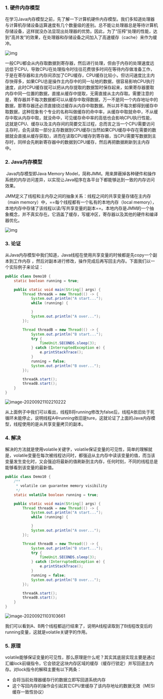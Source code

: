 ### 1. 硬件内存模型

​		在学习Java内存模型之前，先了解一下计算机硬件内存模型。我们多知道处理器与计算机存储设备运算速度有几个数量级的差别。总不能让处理器总是等待计算机存储设备，这样就没办法显现出处理器的优势。因此，为了“压榨”处理的性能，达到“高并发”的效果，在处理器和存储设备之间加入了高速缓存（cache）来作为缓冲。

![img](https://pictures.huazai.vip/uPic/computer.jpg)

​		一般CPU都会从内存取数据到寄存器，然后进行处理，但由于内存的处理速度远远低于CPU，导致CPU在处理指令时往往花费很多时间在等待内存做准备工作，于是在寄存器和主内存间添加了CPU缓存，CPU缓存比较小，但访问速度比主内存快得多，如果CPU总是操作主内存中的同一址地的数据，很容易影响CPU执行速度，此时CPU缓存就可以把从内存提取的数据暂时保存起来，如果寄存器要取内存中同一位置的数据，直接从缓存中提取，无需直接从主内存取。需要注意的是，寄存器并不每次数据都可以从缓存中取得数据，万一不是同一个内存地址中的数据，那寄存器还必须直接绕过缓存从内存中取数据。所以并不每次都得到缓存中取数据，这种现象有个专业的名称叫做缓存的命中率，从缓存中取就命中，不从缓存中取从内存中取，就没命中，可见缓存命中率的高低也会影响CPU执行性能，这就是CPU、缓存以及主内存间的简要交互过程，总而言之当一个CPU需要访问主存时，会先读取一部分主存数据到CPU缓存(当然如果CPU缓存中存在需要的数据就会直接从缓存获取)，进而在读取CPU缓存到寄存器，当CPU需要写数据到主存时，同样会先刷新寄存器中的数据到CPU缓存，然后再把数据刷新到主内存中。



### 2. Java内存模型

​		Java内存模型即Java Memory Model，简称JMM。用来屏蔽掉各种硬件和操作系统的内存访问差异，以实现让Java程序在各平台下都能够达到一致的内存访问效果。

​		JMM定义了线程和主内存之间的抽象关系：线程之间的共享变量存储在主内存（main memory）中，==每个线程都有一个私有的本地内存（local memory），本地内存中存储了该线程以读/写共享变量的副本==。本地内存是JMM的一个抽象概念，并不真实存在。它涵盖了缓存，写缓冲区，寄存器以及其他的硬件和编译器优化。

![img](https://pictures.huazai.vip/uPic/jmm.jpg)



### 3. 论证

​		从Java内存模型中我们知道，Java线程在使用共享变量的时候都是先copy一个副本到工作内存	，然后对副本进行修改，操作完成后再写回主内存。下面我们以一个实际例子来论证：

```java
public class Demo10 {
    static boolean running = true;

    public static void main(String[] args) {
        Thread threadA = new Thread(() -> {
            System.out.println("A start...");
            while (running) {

            }
            System.out.println("A over...");
        });

        Thread threadB = new Thread(() -> {
            System.out.println("B start...");
            try {
                TimeUnit.SECONDS.sleep(3);
            } catch (InterruptedException e) {
                e.printStackTrace();
            }
            running = false;
            System.out.println("B over...");
        });

        threadA.start();
        threadB.start();
    }
}
```

![image-20200921102210222](https://pictures.huazai.vip/uPic/image-20200921102210222.png)

​		从上面例子中我们可以看出，线程B将running修改为false后，线程A依旧处于死循环未能停止，说明线程A中running依旧是ture，这就论证了上面的Java内存模型，线程使用的是从共享变量拷贝的副本。



### 4. 解决

​	解决的方法就是使用volatile关键字，volatile保证变量的可见性，简单的理解就是，volatile变量在每次被线程访问时，都强迫从主内存中读该变量的值，而当该变量发生变化时，又会强迫将最新的值刷新到主内存，任何时刻，不同的线程总是能够看到该变量的最新值。

```java
public class Demo10 {
    /**
     * volatile can guarantee memory visibility
     */
    static volatile boolean running = true;

    public static void main(String[] args) {
        Thread threadA = new Thread(() -> {
            System.out.println("A start...");
            while (running) {

            }
            System.out.println("A over...");
        });

        Thread threadB = new Thread(() -> {
            System.out.println("B start...");
            try {
                TimeUnit.SECONDS.sleep(3);
            } catch (InterruptedException e) {
                e.printStackTrace();
            }
            running = false;
            System.out.println("B over...");
        });

        threadA.start();
        threadB.start();
    }
}
```

![image-20200921103103661](https://pictures.huazai.vip/uPic/image-20200921103103661.png)

​		我们可以看到A、B两个线程都运行结束了，说明A线程读取到了B线程改变后的running变量，这就是volatile关键字的作用。



### 5. 原理

​		volatile能够保证变量的可见性，那么原理是什么呢？其实其底层实现主要是通过汇编lock前缀指令，它会锁定这块内存区域的缓存（缓存行锁定）并写回道主内存。对lock指令的解释主要有以下两条：

+ 会将当前处理器缓存行的数据立即写回道系统内存
+ 这个写回内存的操作会引起其它CPU里缓存了该内存地址的数据无效（MESI缓存一致性协议）

